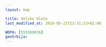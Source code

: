 ```yaml
---
layout: map

title: Veliko blato
last_modified_at: 2018-05-21T23:31:23+02:00

WDPA: [555589836]
geoSrbija:
---
```

